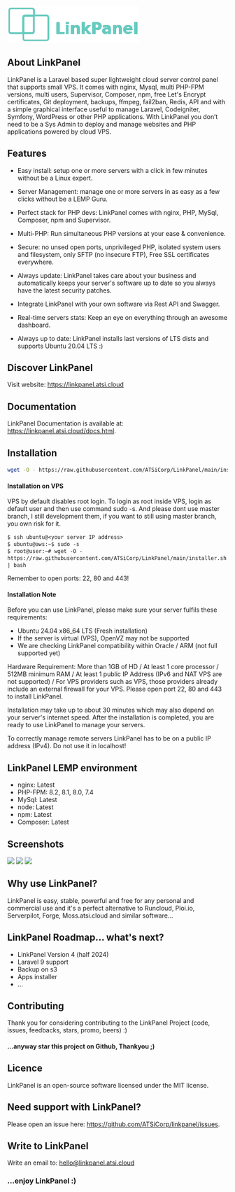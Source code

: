 <img src="https://raw.githubusercontent.com/ATSiCorp/LinkPanel/main/utility/design/banner.png">

## About LinkPanel
LinkPanel is a Laravel based super lightweight cloud server control panel that supports small VPS. It comes with nginx, Mysql, multi PHP-FPM versions, multi users, Supervisor, Composer, npm, free Let's Encrypt certificates, Git deployment, backups, ffmpeg, fail2ban, Redis, API and with a simple graphical interface useful to manage Laravel, Codeigniter, Symfony, WordPress or other PHP applications. With LinkPanel you don’t need to be a Sys Admin to deploy and manage websites and PHP applications powered by cloud VPS.

## Features
- Easy install: setup one or more servers with a click in few minutes without be a Linux expert.

- Server Management: manage one or more servers in as easy as a few clicks without be a LEMP Guru.

- Perfect stack for PHP devs: LinkPanel comes with nginx, PHP, MySql, Composer, npm and Supervisor.

- Multi-PHP: Run simultaneous PHP versions at your ease & convenience.

- Secure: no unsed open ports, unprivileged PHP, isolated system users and filesystem, only SFTP (no insecure FTP), Free SSL certificates everywhere.

- Always update: LinkPanel takes care about your business and automatically keeps your server's software up to date so you always have the latest security patches.

- Integrate LinkPanel with your own software via Rest API and Swagger.

- Real-time servers stats: Keep an eye on everything through an awesome dashboard.

- Always up to date: LinkPanel installs last versions of LTS dists and supports Ubuntu 20.04 LTS :)

## Discover LinkPanel
Visit website: https://linkpanel.atsi.cloud

## Documentation
LinkPanel Documentation is available at: https://linkpanel.atsi.cloud/docs.html.

## Installation
```bash
wget -O - https://raw.githubusercontent.com/ATSiCorp/LinkPanel/main/installer.sh | bash
```
#### Installation on VPS
VPS by default disables root login. To login as root inside VPS, login as default user and then use command sudo -s.
And please dont use master branch, I still development them, if you want to still using master branch, you own risk for it.

```
$ ssh ubuntu@<your server IP address>
$ ubuntu@aws:~$ sudo -s
$ root@user:~# wget -O - https://raw.githubusercontent.com/ATSiCorp/LinkPanel/main/installer.sh | bash
```
Remember to open ports: 22, 80 and 443!

#### Installation Note
Before you can use LinkPanel, please make sure your server fulfils these requirements:

- Ubuntu 24.04 x86_64 LTS (Fresh installation)
- If the server is virtual (VPS), OpenVZ may not be supported
- We are checking LinkPanel compatibility within Oracle / ARM (not full supported yet)

Hardware Requirement: More than 1GB of HD / At least 1 core processor / 512MB minimum RAM / At least 1 public IP  Address (IPv6 and NAT VPS are not supported) / For VPS providers such as VPS, those providers already include an external firewall for your VPS. Please open port 22, 80 and 443 to install LinkPanel.

Installation may take up to about 30 minutes which may also depend on your server's internet speed. After the installation is completed, you are ready to use LinkPanel to manage your servers.

To correctly manage remote servers LinkPanel has to be on a public IP address (IPv4). Do not use it in localhost!

## LinkPanel LEMP environment
- nginx: Latest
- PHP-FPM: 8.2, 8.1, 8.0, 7.4
- MySql: Latest
- node: Latest
- npm: Latest
- Composer: Latest

## Screenshots

<img src="https://linkpanel.atsi.cloud/assets/images/docs/dashboard.png"> 

<img src="https://linkpanel.atsi.cloud/assets/images/docs/server.png"> 

<img src="https://linkpanel.atsi.cloud/assets/images/docs/site.png"> 

## Why use LinkPanel?
LinkPanel is easy, stable, powerful and free for any personal and commercial use and it's a perfect alternative to Runcloud, Ploi.io, Serverpilot, Forge, Moss.atsi.cloud and similar software...

## LinkPanel Roadmap... what's next? 
- LinkPanel Version 4 (half 2024)
- Laravel 9 support
- Backup on s3
- Apps installer
- ...

## Contributing
Thank you for considering contributing to the LinkPanel Project (code, issues, feedbacks, stars, promo, beers) :)

#### ...anyway star this project on Github, Thankyou ;)

## Licence
LinkPanel is an open-source software licensed under the MIT license.

## Need support with LinkPanel?
Please open an issue here: https://github.com/ATSiCorp/linkpanel/issues.

## Write to LinkPanel
Write an email to: hello@linkpanel.atsi.cloud

### ...enjoy LinkPanel :)

